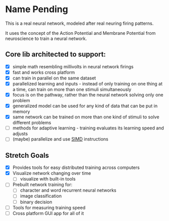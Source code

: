 # Name Pending

This is a real neural network, modeled after real neuring firing patterns.

It uses the concept of the Action Potential and Membrane Potential from neuroscience to
train a neural network.

## Core lib architected to support:

- [x] simple math resembling millivolts in neural network firings
- [x] fast and works cross platform
- [x] can train in parallel on the same dataset
- [x] parallelized learning and inputs
      - instead of only training on one thing at a time, can train on more than one stimuli simultaneously
- [x] focus is on the pathway, rather than the neural network solving only one problem
- [x] generalized model can be used for any kind of data that can be put in memory
- [x] same network can be trained on more than one kind of stimuli to solve different problems
- [ ] methods for adaptive learning - training evaluates its learning speed and adjusts
- [ ] (maybe) parallelize and use [SIMD](https://github.com/bjwbell/gensimd) instructions

## Stretch Goals

- [x] Provides tools for easy distributed training across computers
- [x] Visualize network changing over time
    - [ ] visualize with built-in tools
- [ ] Prebuilt network training for:
    - [ ] character and word recurrent neural networks
    - [ ] image classification
    - [ ] binary decision
- [ ] Tools for measuring training speed
- [ ] Cross platform GUI app for all of it
